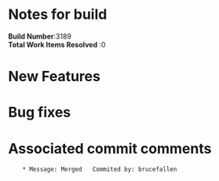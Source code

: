 # Notes for build
**Build Number**:3189   
**Total Work Items Resolved** :0

#  New Features

#  Bug fixes


#  Associated commit comments
        * Message: Merged   Commited by: brucefallen
